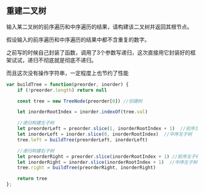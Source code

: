 
## 重建二叉树

输入某二叉树的前序遍历和中序遍历的结果，请构建该二叉树并返回其根节点。

假设输入的前序遍历和中序遍历的结果中都不含重复的数字。

之前写的时候自己封装了函数，调用了3个参数写递归，这次直接用它封装好的框架试试，递归不彻底就是彻底不递归。

而且这次没有操作字符串，一定程度上也节约了性能
```js
var buildTree = function(preorder, inorder) {
    if (!preorder.length) return null

    const tree = new TreeNode(preorder[0]) //创建树

    let inorderRootIndex = inorder.indexOf(tree.val)

    //递归构建左子树
    let preorderLeft = preorder.slice(1, inorderRootIndex + 1)  //前序左子树，之所以1开始时为了去掉已经访问过的根节点
    let inorderLeft = inorder.slice(0, inorderRootIndex)  //中序左子树
    tree.left = buildTree(preorderLeft, inorderLeft)

    //递归构建右子树
    let preorderRight = preorder.slice(inorderRootIndex + 1) //前序左子树
    let inorderRight = inorder.slice(inorderRootIndex + 1)  //中序左子树
    tree.right = buildTree(preorderRight, inorderRight)

    return tree
};
```
